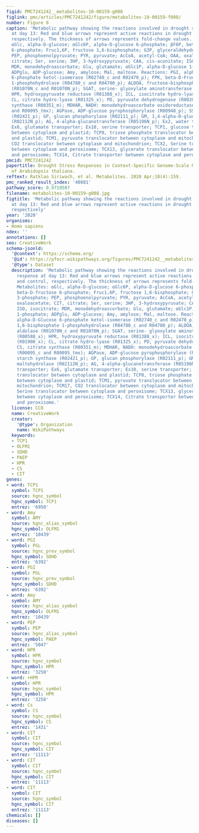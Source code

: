 ```yaml
---
figid: PMC7241242__metabolites-10-00159-g008
figlink: pmc/articles/PMC7241242/figure/metabolites-10-00159-f008/
number: Figure 8
caption: 'Metabolic pathway showing the reactions involved in drought stress response
  at day 13: Red and blue arrows represent active reactions in drought and control,
  respectively. The thickness of arrows represents fold-change values. Metabolites:
  αGlc, alpha-D-glucose; αGlc6P, alpha-D-glucose 6-phosphate; βF6P, beta-D-fructose
  6-phosphate; Fruc1,6P, fructose 1,6-bisphosphate; G3P, glyceraldehyde 3-phosphate;
  PEP, phosphoenolpyruvate; PYR, pyruvate; AcCoA, acetyl-CoA; OAA, oxaloacetate; CIT,
  citrate; Ser, serine; 3HP, 3-hydroxypyruvate; CAA, cis-aconitate; ISO, isocitrate;
  MDR, monodehydroascorbate; Glu, glutamate; αGlc1P, alpha-D-glucose 1-phosphate;
  ADPglu, ADP-glucose; Amy, amylose; Mal, maltose. Reactions: PGI, alpha-D-Glucose
  6-phosphate ketol-isomerase (R02740_c and R02470_p); FPK, beta-D-Fructose 1,6-bisphosphate
  1-phosphohydrolase (R04780_c and R04780_p); ALDOA, fructose-bisphosphate aldolase
  (R01070N_c and R01070N_p); SGAT, serine- glyoxylate aminotransferase (R00588_x);
  HPR, hydroxypyruvate reductase (R01388_x); ICL, isocitrate hydro-lyase (R01900_x);
  CL, citrate hydro-lyase (R01325_x); PD, pyruvate dehydrogenase (R00209_m); CS, citrate
  synthase (R00351_m); MDHAR, NADH: monodehydroascorbate oxidoreductase (R00095_c
  and R00095_tmx); AGPase, ADP-glucose pyrophosphorylase (R00948_p); SS, starch synthase
  (R02421_p); GP, glucan phosphorylase (R02111_p); GM, 1,4-alpha-D-glucan maltohydrolase
  (R02112N_p); AG, 4-alpha-glucanotransferase (R05196N_p); Ex2, water transporter;
  Ex6, glutamate transporter; Ex10, serine transporter; TCP1, glucose translocator
  between cytoplasm and plastid; TCP8, triose phosphate translocator between cytoplasm
  and plastid; TCM1, pyruvate translocator between cytoplasm and mitochondrion; TCM17,
  CO2 translocator between cytoplasm and mitochondrion; TCX2, Serine translocator
  between cytoplasm and peroxisome; TCX13, glycerate translocator between cytoplasm
  and peroxisome; TCX14, Citrate transporter between cytoplasm and peroxisome.'
pmcid: PMC7241242
papertitle: Drought Stress Responses in Context-Specific Genome-Scale Metabolic Models
  of Arabidopsis thaliana.
reftext: Ratklao Siriwach, et al. Metabolites. 2020 Apr;10(4):159.
pmc_ranked_result_index: '40881'
pathway_score: 0.9719507
filename: metabolites-10-00159-g008.jpg
figtitle: 'Metabolic pathway showing the reactions involved in drought stress response
  at day 13: Red and blue arrows represent active reactions in drought and control,
  respectively'
year: '2020'
organisms:
- Homo sapiens
ndex: ''
annotations: []
seo: CreativeWork
schema-jsonld:
  '@context': https://schema.org/
  '@id': https://pfocr.wikipathways.org/figures/PMC7241242__metabolites-10-00159-g008.html
  '@type': Dataset
  description: 'Metabolic pathway showing the reactions involved in drought stress
    response at day 13: Red and blue arrows represent active reactions in drought
    and control, respectively. The thickness of arrows represents fold-change values.
    Metabolites: αGlc, alpha-D-glucose; αGlc6P, alpha-D-glucose 6-phosphate; βF6P,
    beta-D-fructose 6-phosphate; Fruc1,6P, fructose 1,6-bisphosphate; G3P, glyceraldehyde
    3-phosphate; PEP, phosphoenolpyruvate; PYR, pyruvate; AcCoA, acetyl-CoA; OAA,
    oxaloacetate; CIT, citrate; Ser, serine; 3HP, 3-hydroxypyruvate; CAA, cis-aconitate;
    ISO, isocitrate; MDR, monodehydroascorbate; Glu, glutamate; αGlc1P, alpha-D-glucose
    1-phosphate; ADPglu, ADP-glucose; Amy, amylose; Mal, maltose. Reactions: PGI,
    alpha-D-Glucose 6-phosphate ketol-isomerase (R02740_c and R02470_p); FPK, beta-D-Fructose
    1,6-bisphosphate 1-phosphohydrolase (R04780_c and R04780_p); ALDOA, fructose-bisphosphate
    aldolase (R01070N_c and R01070N_p); SGAT, serine- glyoxylate aminotransferase
    (R00588_x); HPR, hydroxypyruvate reductase (R01388_x); ICL, isocitrate hydro-lyase
    (R01900_x); CL, citrate hydro-lyase (R01325_x); PD, pyruvate dehydrogenase (R00209_m);
    CS, citrate synthase (R00351_m); MDHAR, NADH: monodehydroascorbate oxidoreductase
    (R00095_c and R00095_tmx); AGPase, ADP-glucose pyrophosphorylase (R00948_p); SS,
    starch synthase (R02421_p); GP, glucan phosphorylase (R02111_p); GM, 1,4-alpha-D-glucan
    maltohydrolase (R02112N_p); AG, 4-alpha-glucanotransferase (R05196N_p); Ex2, water
    transporter; Ex6, glutamate transporter; Ex10, serine transporter; TCP1, glucose
    translocator between cytoplasm and plastid; TCP8, triose phosphate translocator
    between cytoplasm and plastid; TCM1, pyruvate translocator between cytoplasm and
    mitochondrion; TCM17, CO2 translocator between cytoplasm and mitochondrion; TCX2,
    Serine translocator between cytoplasm and peroxisome; TCX13, glycerate translocator
    between cytoplasm and peroxisome; TCX14, Citrate transporter between cytoplasm
    and peroxisome.'
  license: CC0
  name: CreativeWork
  creator:
    '@type': Organization
    name: WikiPathways
  keywords:
  - TCP1
  - OLFM1
  - SDHD
  - PAEP
  - HPR
  - CS
  - CIT
genes:
- word: TCP1
  symbol: TCP1
  source: hgnc_symbol
  hgnc_symbol: TCP1
  entrez: '6950'
- word: Amy
  symbol: AMY
  source: hgnc_alias_symbol
  hgnc_symbol: OLFM1
  entrez: '10439'
- word: PGI
  symbol: PGL
  source: hgnc_prev_symbol
  hgnc_symbol: SDHD
  entrez: '6392'
- word: PGI
  symbol: PGL
  source: hgnc_prev_symbol
  hgnc_symbol: SDHD
  entrez: '6392'
- word: Amy
  symbol: AMY
  source: hgnc_alias_symbol
  hgnc_symbol: OLFM1
  entrez: '10439'
- word: PEP
  symbol: PEP
  source: hgnc_alias_symbol
  hgnc_symbol: PAEP
  entrez: '5047'
- word: HPR
  symbol: HPR
  source: hgnc_symbol
  hgnc_symbol: HPR
  entrez: '3250'
- word: +HPR
  symbol: HPR
  source: hgnc_symbol
  hgnc_symbol: HPR
  entrez: '3250'
- word: Cs
  symbol: CS
  source: hgnc_symbol
  hgnc_symbol: CS
  entrez: '1431'
- word: CIT
  symbol: CIT
  source: hgnc_symbol
  hgnc_symbol: CIT
  entrez: '11113'
- word: CIT
  symbol: CIT
  source: hgnc_symbol
  hgnc_symbol: CIT
  entrez: '11113'
- word: CIT
  symbol: CIT
  source: hgnc_symbol
  hgnc_symbol: CIT
  entrez: '11113'
chemicals: []
diseases: []
---
```

